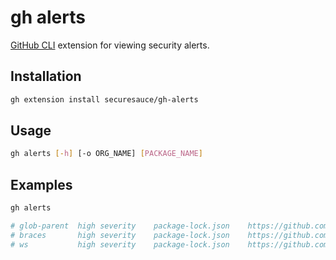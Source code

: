 # gh alerts

[GitHub CLI](https://github.com/cli/cli) extension for viewing security alerts. 

## Installation
```bash
gh extension install securesauce/gh-alerts
```

## Usage
```bash
gh alerts [-h] [-o ORG_NAME] [PACKAGE_NAME]
```

## Examples
```bash
gh alerts

# glob-parent  high severity    package-lock.json    https://github.com/advisories/GHSA-ww39-953v-wcq6
# braces       high severity    package-lock.json    https://github.com/advisories/GHSA-grv7-fg5c-xmjg
# ws           high severity    package-lock.json    https://github.com/advisories/GHSA-3h5v-q93c-6h6q
```
